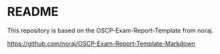 # README

This repository is based on the OSCP-Exam-Report-Template from noraj.

https://github.com/noraj/OSCP-Exam-Report-Template-Markdown